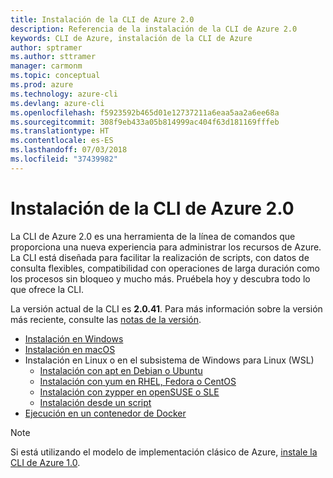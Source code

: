 ```yaml
---
title: Instalación de la CLI de Azure 2.0
description: Referencia de la instalación de la CLI de Azure 2.0
keywords: CLI de Azure, instalación de la CLI de Azure
author: sptramer
ms.author: sttramer
manager: carmonm
ms.topic: conceptual
ms.prod: azure
ms.technology: azure-cli
ms.devlang: azure-cli
ms.openlocfilehash: f5923592b465d01e12737211a6eaa5aa2a6ee68a
ms.sourcegitcommit: 308f9eb433a05b814999ac404f63d181169fffeb
ms.translationtype: HT
ms.contentlocale: es-ES
ms.lasthandoff: 07/03/2018
ms.locfileid: "37439982"
---
```

# <a name="install-azure-cli-20"></a>Instalación de la CLI de Azure 2.0

La CLI de Azure 2.0 es una herramienta de la línea de comandos que proporciona una nueva experiencia para administrar los recursos de Azure. La CLI está diseñada para facilitar la realización de scripts, con datos de consulta flexibles, compatibilidad con operaciones de larga duración como los procesos sin bloqueo y mucho más. Pruébela hoy y descubra todo lo que ofrece la CLI.

La versión actual de la CLI es __2.0.41__. Para más información sobre la versión más reciente, consulte las [notas de la versión](release-notes-azure-cli.md).

* [Instalación en Windows](install-azure-cli-windows.md)
* [Instalación en macOS](install-azure-cli-macos.md)
* Instalación en Linux o en el subsistema de Windows para Linux (WSL)
  * [Instalación con apt en Debian o Ubuntu](install-azure-cli-apt.md)
  * [Instalación con yum en RHEL, Fedora o CentOS](install-azure-cli-yum.md)
  * [Instalación con zypper en openSUSE o SLE](install-azure-cli-zypper.md)
  * [Instalación desde un script](install-azure-cli-linux.md)
* [Ejecución en un contenedor de Docker](run-azure-cli-docker.md)

> [!NOTE]
> Si está utilizando el modelo de implementación clásico de Azure, [instale la CLI de Azure 1.0](install-cli-version-1.0.md).

